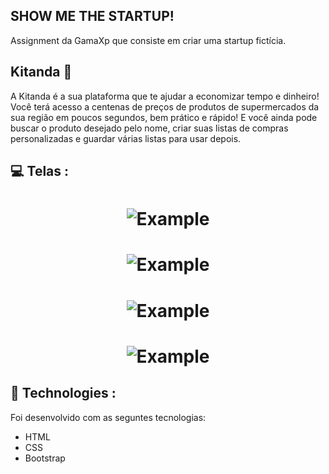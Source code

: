 ## SHOW ME THE STARTUP!

Assignment da GamaXp que consiste em criar uma startup fictícia.

## Kitanda :banana:

A Kitanda é a sua plataforma  que te ajudar a economizar tempo e dinheiro!
Você terá acesso a centenas de preços de produtos de supermercados da sua região em poucos segundos, bem prático e rápido!
E você ainda pode buscar o produto desejado pelo nome, criar suas listas de compras personalizadas e guardar várias listas para usar depois.

## 💻 Telas :

<h1 align="center">
    <img alt="Example" title="Example" src="./imagens/kitanda-home.png"/>
</h1>

<h1 align="center">
    <img alt="Example" title="Example" src="./imagens/kitanda-list.png"/>
</h1>

<h1 align="center">
    <img alt="Example" title="Example" src="./imagens/kitanda-list2.png"/>
</h1>

<h1 align="center">
    <img alt="Example" title="Example" src="./imagens/kitanda-product.png"/>
</h1>


## 🚀 Technologies :

Foi desenvolvido com as seguntes tecnologias:

- HTML
- CSS
- Bootstrap
